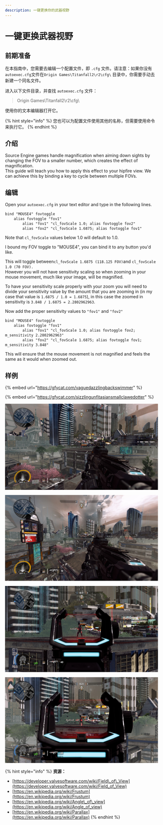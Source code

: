 ```yaml
---
description: 一键更换你的武器视野
---
```


# 一键更换武器视野

## 前期准备

在本指南中，您需要去编辑一个配置文件，即 `.cfg` 文件。请注意：如果你没有 `autoexec.cfg`文件在`Origin Games\Titanfall2\r2\cfg\` 目录中，你需要手动去新建一个同名文件。  
  
进入以下文件目录，并查找 `autoexec.cfg` 文件：

> Origin Games\Titanfall2\r2\cfg\

使用你的文本编辑器打开它。

{% hint style="info" %}
您也可以为配置文件使用其他的名称，但需要使用命令来执行它。
{% endhint %}

## 介绍

Source Engine games handle magnification when aiming down sights by changing the FOV to a smaller number, which creates the effect of magnification.   
This guide will teach you how to apply this effect to your hipfire view. We can achieve this by binding a key to cycle between multiple FOVs.

## 编辑

Open your `autoexec.cfg` in your text editor and type in the following lines.

```text
bind "MOUSE4" fovtoggle
	alias fovtoggle "fov1"
		alias "fov1" "cl_fovScale 1.0; alias fovtoggle fov2"
		alias "fov2" "cl_fovScale 1.6875; alias fovtoggle fov1"
```

Note that `cl_fovScale` values below 1.0 will default to 1.0.

I bound my FOV toggle to "MOUSE4", you can bind it to any button you'd like.  
  
This will toggle between`cl_fovScale 1.6875 (118.125 FOV)`and `cl_fovScale 1.0 (70 FOV).`  
However you will not have sensitivity scaling so when zooming in your mouse movement, much like your image, will be magnified.  
  
To have your sensitivity scale properly with your zoom you will need to divide your sensitivity value by the amount that you are zooming in \(in my case that value is `1.6875 / 1.0 = 1.6875`\), in this case the zoomed in sensitivity is `3.848 / 1.6875 = 2.2802962963`.  
  
Now add the proper sensitivity values to `"fov1"` and `"fov2"`

```text
bind "MOUSE4" fovtoggle
	alias fovtoggle "fov1"
		alias "fov1" "cl_fovScale 1.0; alias fovtoggle fov2; m_sensitivity 2.2802962963"
		alias "fov2" "cl_fovScale 1.6875; alias fovtoggle fov1; m_sensitivity 3.848"
```

This will ensure that the mouse movement is not magnified and feels the same as it would when zoomed out.

## 样例

{% embed url="https://gfycat.com/vaguedazzlingbackswimmer" %}

{% embed url="https://gfycat.com/sizzlingunfitasiansmallclawedotter" %}

![EVA-8&#x653E;&#x5927; \(70 FOV\)](../../.gitbook/assets/titanfall2_pcjd3nma5s.jpg)

![EVA-8&#x7F29;&#x5C0F;\(118.125 FOV\)](../../.gitbook/assets/titanfall2_gsvomi4dfk.jpg)

![HCOG&#x7784;&#x51C6;&#x955C;&#x653E;&#x5927;\(70 FOV\)](../../.gitbook/assets/titanfall2_myp3treoft.jpg)

![HCOG&#x7784;&#x51C6;&#x955C;&#x7F29;&#x5C0F; \(118.125 FOV\)](../../.gitbook/assets/titanfall2_dmtalqxcbr.jpg)

{% hint style="info" %}
**资源：**

* [https://developer.valvesoftware.com/wiki/Field\_of\_View](https://developer.valvesoftware.com/wiki/Field_of_View)
* [https://en.wikipedia.org/wiki/Frustum](https://en.wikipedia.org/wiki/Frustum)
* [https://en.wikipedia.org/wiki/Angle\_of\_view](https://en.wikipedia.org/wiki/Angle_of_view)
* [https://en.wikipedia.org/wiki/Parallax](https://en.wikipedia.org/wiki/Parallax)
{% endhint %}

